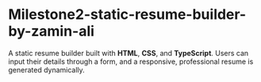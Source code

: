 # Milestone2-static-resume-builder-by-zamin-ali
  A static resume builder built with **HTML**, **CSS**, and **TypeScript**. Users can input their details through a form, and a responsive, professional resume is generated dynamically.
